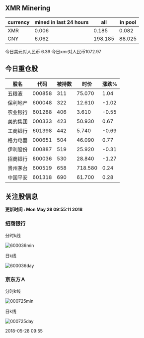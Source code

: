 ## XMR Minering

|currency|mined in last 24 hours|all|in pool|
|---|---|---|---|
|XMR|0.006|0.185|0.082|
|CNY|6.062|198.185|88.025|

今日美元对人民币 6.39	今日xmr对人民币1072.97


## 今日重仓股 

|股名|代码|被持数|时价|涨跌%|
|---|---|---|---|---|
|五粮液|000858|311|75.070|1.04|
|保利地产|600048|322|12.610|-1.02|
|农业银行|601288|406|3.610|-0.55|
|美的集团|000333|423|50.930|0.67|
|工商银行|601398|442|5.740|-0.69|
|格力电器|000651|504|46.090|0.77|
|伊利股份|600887|519|25.920|-0.31|
|招商银行|600036|530|28.840|-1.27|
|贵州茅台|600519|658|718.580|0.24|
|中国平安|601318|690|61.700|0.28|

## 关注股信息
**更新时间 : Mon May 28 09:55:11 2018**
### 招商银行 
分时k线

![600036min](http://image.sinajs.cn/newchart/min/n/sh600036.gif)

日k线

![600036day](http://image.sinajs.cn/newchart/daily/n/sh600036.gif)

### 京东方Ａ 
分时k线

![000725min](http://image.sinajs.cn/newchart/min/n/sz000725.gif)

日k线

![000725day](http://image.sinajs.cn/newchart/daily/n/sz000725.gif)

2018-05-28 09:55